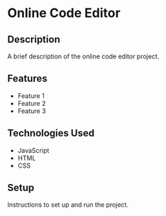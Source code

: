 # Online Code Editor

## Description

A brief description of the online code editor project.

## Features

- Feature 1
- Feature 2
- Feature 3

## Technologies Used

- JavaScript
- HTML
- CSS

## Setup

Instructions to set up and run the project.
